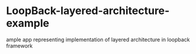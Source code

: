 # LoopBack-layered-architecture-example
ample app representing implementation of layered architecture in loopback framework

